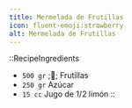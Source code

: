 ```yaml
---
title: Mermelada de Frutillas
icon: fluent-emoji:strawberry
alt: Mermelada de Frutillas
---
```



::RecipeIngredients
- `500 gr` ;🍓; Frutillas
- `250 gr` Azúcar
- `15 cc` Jugo de 1/2 limón
::

